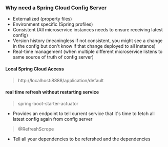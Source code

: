 ### Why need a Spring Cloud Config Server
- Externalized (property files)
- Environment specific (Spring profiles)
- Consistent (All microservice instances needs to ensure receiving latest config)
- Version history (meaningless if not consistent, you might see a change in the config but don't know if that change deployed to all instance)
- Real-time management (when multiple different microservice listens to same source of truth of config server)

#### Local Spring Cloud Access
> http://localhost:8888/application/default

#### real time refresh without restarting service
> spring-boot-starter-actuator
- Provides an endpoint to tell current service that it's time to fetch all latest config again from config server
> @RefreshScrope
- Tell all your dependencies to be refershed and the dependencies 
<!--stackedit_data:
eyJoaXN0b3J5IjpbLTEwODE5ODA1NzEsLTE3MTQzNzg5MTgsLT
IwNjE4Mjc1NzJdfQ==
-->